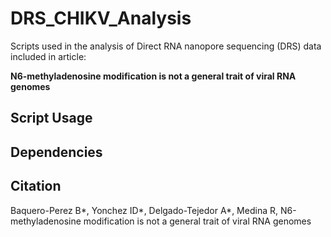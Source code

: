 # DRS_CHIKV_Analysis
Scripts used in the analysis of Direct RNA nanopore sequencing (DRS) data included in article: 

**N6-methyladenosine modification is not a general trait of viral RNA genomes**


## Script Usage

## Dependencies

## Citation

Baquero-Perez B*, Yonchez ID*, Delgado-Tejedor A*, Medina R,  N6-methyladenosine modification is not a general trait of viral RNA genomes
